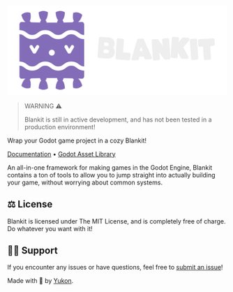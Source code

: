 <img src="addons/blankit/branding/blankit_color_white_horizontal_logo.png" width="512" alt="Blankit logo">

> WARNING ⚠️
>
> Blankit is still in active development, and has not been tested in a production environment!

Wrap your Godot game project in a cozy Blankit!

[Documentation](https://blankit.tools) • [Godot Asset Library](https://godotengine.org/asset-library/asset/3907)

An all-in-one framework for making games in the Godot Engine, Blankit contains a ton of tools to allow you to jump straight into actually building your game, without worrying about common systems.

## ⚖️ License

Blankit is licensed under The MIT License, and is completely free of charge. Do whatever you want with it!

## 🙋‍♀️ Support

If you encounter any issues or have questions, feel free to [submit an issue](https://github.com/yukonmakesgames/blankit/issues)!



Made with 💖 by [Yukon](https://yukonmakes.games).
